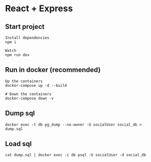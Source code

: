 # React + Express

## Start project
```
Install dependencies
npm i

Watch
npm run dev
```

## Run in docker (recommended)
```
Up the containers
docker-compose up -d --build

# Down the containers
docker-compose down -v
```

## Dump sql
```
docker exec -t db pg_dump --no-owner -U socialUser social_db > dump.sql
```

## Load sql
```
cat dump.sql | docker exec -i db psql -U socialUser -d social_db
```